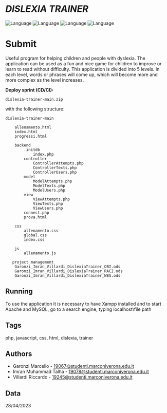 ﻿# ___DISLEXIA TRAINER___

![Language](https://img.shields.io/badge/Language-php-green?style=flat)
![Language](https://img.shields.io/badge/Language-javascript-green?style=flat)
![Language](https://img.shields.io/badge/Language-html-green?style=flat)
![Language](https://img.shields.io/badge/Language-css-green?style=flat)

# **Submit**
Useful program for helping children and people with dyslexia. The application can be used as a fun and nice game for children to improve or learn to read without difficulty. This application is divided into 5 levels. In each level, words or phrases will come up, which will become more and more complex as the level increases.

**Deploy sprint (CD/CI):**

	dislexia-trainer-main.zip

with the following structure:

	dislexia-trainer-main
	
	    allenamento.html
	    index.html
	    progressi.html
	
        backend
            .initdb
                index.php
            controller
                ControllerAttempts.php
                ControllerTexts.php
                ControllerUsers.php
            model
                ModelAttempts.php
                ModelTexts.php
                ModelUsers.php
            view
                ViewAttempts.php
                ViewTexts.php
                ViewUsers.php
            connect.php
            prova.html
            
        css
            allenamento.css
            global.css
            index.css
        
        js
            allenamento.js
       
       project management
        Garonzi_Imran_Villardi_DislexiaTrainer_OBI.ods
        Garonzi_Imran_Villardi_DislexiaTrainer_RACI.ods
        Garonzi_Imran_Villardi_DislexiaTrainer_WBS.ods

## Running

To use the application it is necessary to have Xampp installed and to start Apache and MySQL, go to a search engine, typing localhost\file path

## Tags

php, javascript, css, html, dislexia, trainer

## Authors

- Garonzi Marcello - 19067@studenti.marconiverona.edu.it
- Imran Muhammad Talha - 19078@studenti.marconiverona.edu.it
- Villardi Riccardo - 19245@studenti.marconiverona.edu.it

## Data

28/04/2023
